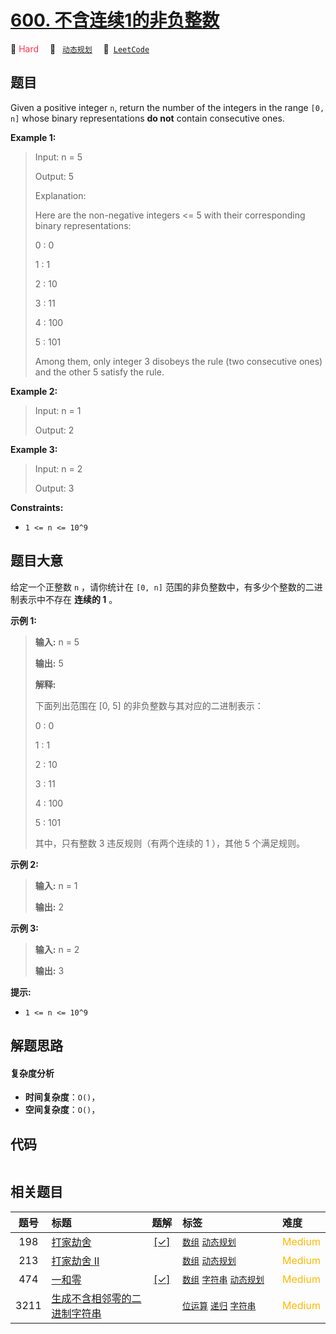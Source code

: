 # [600. 不含连续1的非负整数](https://leetcode.com/problems/non-negative-integers-without-consecutive-ones)

🔴 <font color=#ff334b>Hard</font>&emsp; 🔖&ensp; [`动态规划`](/outline/tag/dynamic-programming.md)&emsp; 🔗&ensp;[`LeetCode`](https://leetcode.com/problems/non-negative-integers-without-consecutive-ones)

## 题目

Given a positive integer `n`, return the number of the integers in the range
`[0, n]` whose binary representations **do not** contain consecutive ones.



**Example 1:**

> Input: n = 5
> 
> Output: 5
> 
> Explanation:
> 
> Here are the non-negative integers <= 5 with their corresponding binary representations:
> 
> 0 : 0
> 
> 1 : 1
> 
> 2 : 10
> 
> 3 : 11
> 
> 4 : 100
> 
> 5 : 101
> 
> Among them, only integer 3 disobeys the rule (two consecutive ones) and the other 5 satisfy the rule. 

**Example 2:**

> Input: n = 1
> 
> Output: 2

**Example 3:**

> Input: n = 2
> 
> Output: 3

**Constraints:**

  * `1 <= n <= 10^9`


## 题目大意

给定一个正整数 `n` ，请你统计在 `[0, n]` 范围的非负整数中，有多少个整数的二进制表示中不存在 **连续的 1** 。



**示例 1:**

> 
> 
> 
> 
> 
> **输入:** n = 5
> 
> **输出:** 5
> 
> **解释:** 
> 
> 下面列出范围在 [0, 5] 的非负整数与其对应的二进制表示：
> 
> 0 : 0
> 
> 1 : 1
> 
> 2 : 10
> 
> 3 : 11
> 
> 4 : 100
> 
> 5 : 101
> 
> 其中，只有整数 3 违反规则（有两个连续的 1 ），其他 5 个满足规则。

**示例 2:**

> 
> 
> 
> 
> 
> **输入:** n = 1
> 
> **输出:** 2
> 
> 

**示例 3:**

> 
> 
> 
> 
> 
> **输入:** n = 2
> 
> **输出:** 3
> 
> 



**提示:**

  * `1 <= n <= 10^9`


## 解题思路

#### 复杂度分析

- **时间复杂度**：`O()`，
- **空间复杂度**：`O()`，

## 代码

```javascript

```

## 相关题目

<!-- prettier-ignore -->
| 题号 | 标题 | 题解 | 标签 | 难度 |
| :------: | :------ | :------: | :------ | :------ |
| 198 | [打家劫舍](https://leetcode.com/problems/house-robber) | [[✓]](/problem/0198) |  [`数组`](/outline/tag/array.md) [`动态规划`](/outline/tag/dynamic-programming.md) | <font color=#ffb800>Medium</font> |
| 213 | [打家劫舍 II](https://leetcode.com/problems/house-robber-ii) |  |  [`数组`](/outline/tag/array.md) [`动态规划`](/outline/tag/dynamic-programming.md) | <font color=#ffb800>Medium</font> |
| 474 | [一和零](https://leetcode.com/problems/ones-and-zeroes) | [[✓]](/problem/0474) |  [`数组`](/outline/tag/array.md) [`字符串`](/outline/tag/string.md) [`动态规划`](/outline/tag/dynamic-programming.md) | <font color=#ffb800>Medium</font> |
| 3211 | [生成不含相邻零的二进制字符串](https://leetcode.com/problems/generate-binary-strings-without-adjacent-zeros) |  |  [`位运算`](/outline/tag/bit-manipulation.md) [`递归`](/outline/tag/recursion.md) [`字符串`](/outline/tag/string.md) | <font color=#ffb800>Medium</font> |

<style>
.blue {
    background-color: #096dd9;
    padding: 0.25rem 0.5rem;
    margin: 0;
    font-size: 0.85em;
    border-radius: 3px;
    color: white;
    font-weight: 500;
}
table th:first-of-type { width: 10%; }
table th:nth-of-type(2) { width: 35%; }
table th:nth-of-type(3) { width: 10%; }
table th:nth-of-type(4) { width: 35%; }
table th:nth-of-type(5) { width: 10%; }
</style>
